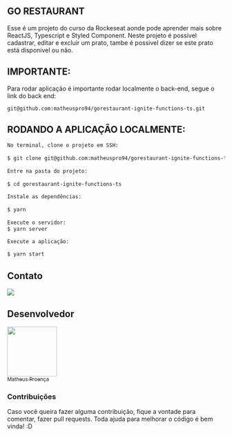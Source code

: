 ## GO RESTAURANT

Esse é um projeto do curso da Rockeseat aonde pode aprender mais sobre ReactJS, Typescript e Styled Component. Neste projeto é possivel cadastrar, editar e excluir um prato, tambe é possivel dizer se este prato está disponivel ou não.

## IMPORTANTE:

Para rodar aplicação é importante rodar localmente o back-end, segue o link do back end:

`git@github.com:matheuspro94/gorestaurant-ignite-functions-ts.git`

## RODANDO A APLICAÇÃO LOCALMENTE:

```bash
No terminal, clone o projeto em SSH:
 
$ git clone git@github.com:matheuspro94/gorestaurant-ignite-functions-ts.git
 
Entre na pasta do projeto:
 
$ cd gorestaurant-ignite-functions-ts
 
Instale as dependências:
 
$ yarn
 
Execute o servidor:
$ yarn server

Execute a aplicação:
 
$ yarn start
```

## Contato
 
<a targer="_blank" href="https://www.linkedin.com/in/matheus-proenca-dev/"><img src="https://img.icons8.com/fluency/48/000000/linkedin.png"/></a>
 
## Desenvolvedor
 
[<img src="https://avatars.githubusercontent.com/u/74427703?v=4" width=115><br><sub>Matheus Proença</sub>](https://github.com/mroenca40)
 
### Contribuições
 
Caso você queira fazer alguma contribuição, fique a vontade para comentar, fazer pull requests. Toda ajuda para melhorar o código é bem vinda! :D
 
###
